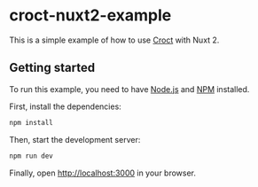# croct-nuxt2-example

This is a simple example of how to use [Croct](https://croct.com) with Nuxt 2.

## Getting started

To run this example, you need to have [Node.js](https://nodejs.org) and [NPM](https://www.npmjs.com) installed.

First, install the dependencies:

```bash
npm install
```

Then, start the development server:

```bash
npm run dev
```

Finally, open [http://localhost:3000](http://localhost:3000) in your browser.
